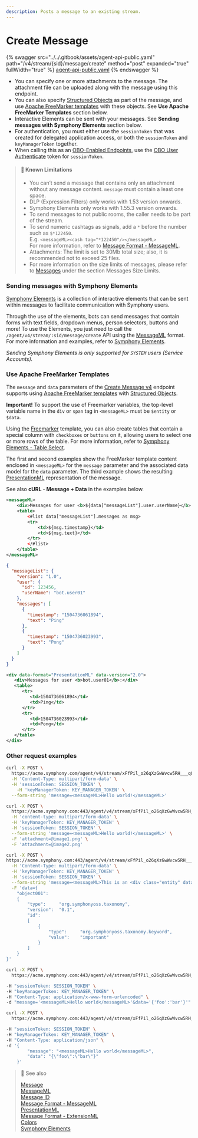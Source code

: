 ```yaml
---
description: Posts a message to an existing stream.
---
```


# Create Message

{% swagger src="../../.gitbook/assets/agent-api-public.yaml" path="/v4/stream/{sid}/message/create" method="post" expanded="true" fullWidth="true" %}
[agent-api-public.yaml](../../.gitbook/assets/agent-api-public.yaml)
{% endswagger %}

* You can specify one or more attachments to the message. The attachment file can be uploaded along with the message using this endpoint.
* You can also specify [Structured Objects](https://docs.developers.symphony.com/building-bots-on-symphony/messages/structured-objects) as part of the message, and use [Apache FreeMarker templates](http://freemarker.org/) with these objects. See **Use Apache FreeMarker Templates** section below.
* Interactive Elements can be sent with your messages. See **Sending messages with Symphony Elements** section below.
* For authentication, you must either use the `sessionToken` that was created for delegated application access, or both the `sessionToken` and `keyManagerToken` together.
* When calling this as an [OBO-Enabled Endpoints](../apps-on-behalf-of-obo/obo-enabled-endpoints.md#api-endpoints-enabled-for-obo), use the [OBO User Authenticate](../apps-on-behalf-of-obo/obo-rsa-user-authentication-by-user-id.md) token for `sessionToken`.

> #### 🚧 Known Limitations
>
> * You can’t send a message that contains only an attachment without any message content. `message` must contain a least one space.
> * DLP (Expression Filters) only works with 1.53 version onwards.
> * Symphony Elements only works with 1.55.3 version onwards.
> * To send messages to not public rooms, the caller needs to be part of the stream.
> * To send numeric cashtags as signals, add a `*` before the number such as `$*122450`.\
>   E.g. `<messageML><cash tag="*122450"/></messageML>`\
>   For more information, refer to [Message Format - MessageML](https://docs.developers.symphony.com/building-bots-on-symphony/messages/overview-of-messageml).
> * Attachments: The limit is set to 30Mb total size; also, it is recommended not to exceed 25 files.
> * For more information on the size limits of messages, please refer to [Messages](https://docs.developers.symphony.com/building-bots-on-symphony/messages#message-size-limits) under the section Messages Size Limits.

### Sending messages with Symphony Elements

[Symphony Elements](https://docs.developers.symphony.com/building-bots-on-symphony/symphony-elements) is a collection of interactive elements that can be sent within messages to facilitate communication with Symphony users.

Through the use of the elements, bots can send messages that contain forms with text fields, dropdown menus, person selectors, buttons and more! To use the Elements, you just need to call the `/agent/v4/stream/:sid/message/create` API using the [MessageML](https://docs.developers.symphony.com/building-bots-on-symphony/messages/overview-of-messageml) format. For more information and examples, refer to [Symphony Elements](https://docs.developers.symphony.com/building-bots-on-symphony/symphony-elements).

_Sending Symphony Elements is only supported for `SYSTEM` users (Service Accounts)._

### Use Apache FreeMarker Templates

The `message` and `data` parameters of the [Create Message v4](create-message-v4.md) endpoint supports using [Apache FreeMarker templates](http://freemarker.org/) with [Structured Objects](https://docs.developers.symphony.com/building-bots-on-symphony/messages/structured-objects).

**Important!** To support the use of Freemarker variables, the top-level variable name in the `div` or `span` tag in `<messageML>` must be `$entity` or `$data`.

Using the [Freemarker](https://freemarker.apache.org/) template, you can also create tables that contain a special column with `checkboxes` or `buttons` on it, allowing users to select one or more rows of the table. For more information, refer to [Symphony Elements - Table Select](https://docs.developers.symphony.com/building-bots-on-symphony/symphony-elements/available-elements/table-select).

The first and second examples show the FreeMarker template content enclosed in `<messageML>` for the `message` parameter and the associated data model for the `data` parameter. The third example shows the resulting [PresentationML](https://docs.developers.symphony.com/building-bots-on-symphony/messages/overview-of-presentationml) representation of the message.

See also **cURL - Message + Data** in the examples below.

```xml
<messageML>
	<div>Messages for user <b>${data["messageList"].user.userName}</b>:</div>
	<table>
		<#list data["messageList"].messages as msg>
		<tr>
			<td>${msg.timestamp}</td>
			<td>${msg.text}</td>
		</tr>
		</#list>
	</table>
</messageML>
```

```json
{
  "messageList": {
    "version": "1.0",
    "user": {
      "id": 123456,
      "userName": "bot.user01"
    },
    "messages": [
      {
        "timestamp": "1504736061894",
        "text": "Ping"
      },
      {
        "timestamp": "1504736023993",
        "text": "Pong"
      }
    ]
  }
}
```

```xml
<div data-format="PresentationML" data-version="2.0">
   <div>Messages for user <b>bot.user01</b>:</div>
   <table>
      <tr>
         <td>1504736061894</td>
         <td>Ping</td>
      </tr>
      <tr>
         <td>1504736023993</td>
         <td>Pong</td>
      </tr>
   </table>
</div>
```

### Other request examples

```bash
curl -X POST \
  https://acme.symphony.com/agent/v4/stream/xFfPil_o26qXzGwWvcw5RH___qQr0W7EdA/message/create \
  -H 'Content-Type: multipart/form-data' \
  -H 'sessionToken: SESSION_TOKEN' \
	-H 'keyManagerToken: KEY_MANAGER_TOKEN' \
  --form-string 'message=<messageML>Hello world!</messageML>'
```

```bash
curl -X POST \
  https://acme.symphony.com:443/agent/v4/stream/xFfPil_o26qXzGwWvcw5RH___qQr0W7EdA/message/create \
  -H 'content-type: multipart/form-data' \
  -H 'keyManagerToken: KEY_MANAGER_TOKEN' \
  -H 'sessionToken: SESSION_TOKEN' \
  --form-string 'message=<messageML>Hello world!</messageML>' \
  -F 'attachment=@image1.png' \
  -F 'attachment=@image2.png'
```

```bash
curl -X POST \
https://acme.symphony.com:443/agent/v4/stream/xFfPil_o26qXzGwWvcw5RH___qQr0W7EdA/message/create \
  -H 'Content-Type: multipart/form-data' \
  -H 'keyManagerToken: KEY_MANAGER_TOKEN' \
  -H 'sessionToken: SESSION_TOKEN' \
  --form-string 'message=<messageML>This is an <div class="entity" data-entity-id="object001"><b>important</b></div> message.</messageML>' \
  -F 'data={
    "object001":
    {
        "type":     "org.symphonyoss.taxonomy",
        "version":  "0.1",
        "id":
        [
            {
                "type":     "org.symphonyoss.taxonomy.keyword",
                "value":    "important"
            }
        ]
    }
}'
```

```bash
curl -X POST \
  https://acme.symphony.com:443/agent/v4/stream/xFfPil_o26qXzGwWvcw5RH___qQr0W7EdA/message/create \

-H "sessionToken: SESSION_TOKEN" \
-H "keyManagerToken: KEY_MANAGER_TOKEN" \
-H "Content-Type: application/x-www-form-urlencoded" \
-d "message='<messageML>Hello world</messageML>'&data='{'foo':'bar'}'"
```

```bash
curl -X POST \
  https://acme.symphony.com:443/agent/v4/stream/xFfPil_o26qXzGwWvcw5RH___qQr0W7EdA/message/create \

-H "sessionToken: SESSION_TOKEN" \
-H "keyManagerToken: KEY_MANAGER_TOKEN" \
-H "Content-Type: application/json" \
-d '{
        "message": "<messageML>Hello world</messageML>",
        "data": "{\"foo\":\"bar\"}"
    }'
```

> 📘 See also
>
> [Message](https://docs.developers.symphony.com/building-bots-on-symphony/messages)\
> [MessageML](https://docs.developers.symphony.com/building-bots-on-symphony/messages/overview-of-messageml)\
> [Message ID](https://docs.developers.symphony.com/building-bots-on-symphony/messages/overview-of-messageml#message-identifiers)\
> [Message Format - MessageML](https://docs.developers.symphony.com/building-bots-on-symphony/messages/overview-of-messageml)\
> [PresentationML](https://docs.developers.symphony.com/building-bots-on-symphony/messages/overview-of-presentationml)\
> [Message Format - ExtensionML](https://docs.developers.symphony.com/building-extension-applications-on-symphony/overview-of-extension-api/extension-api-services/entity-service/message-format-extensionml)\
> [Colors](https://docs.developers.symphony.com/developer-tools/developer-tools/ui-style-guide/colors)\
> [Symphony Elements](https://docs.developers.symphony.com/building-bots-on-symphony/symphony-elements)
